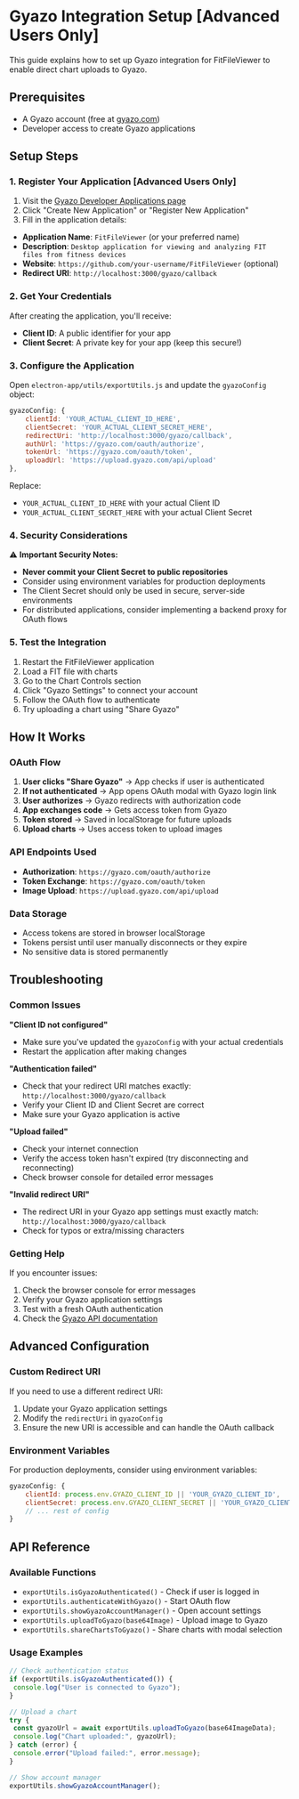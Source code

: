 # Gyazo Integration Setup [Advanced Users Only]

This guide explains how to set up Gyazo integration for FitFileViewer to
enable direct chart uploads to Gyazo.

## Prerequisites

- A Gyazo account (free at [gyazo.com](https://gyazo.com))
- Developer access to create Gyazo applications

## Setup Steps

### 1\. Register Your Application [Advanced Users Only]

1. Visit the [Gyazo Developer Applications page](https://gyazo.com/oauth/applications)
2. Click "Create New Application" or "Register New Application"
3. Fill in the application details:

- **Application Name**: `FitFileViewer` (or your preferred name)
- **Description**: `Desktop application for viewing and analyzing FIT files
from fitness devices`
- **Website**: `https://github.com/your-username/FitFileViewer` (optional)
- **Redirect URI**: `http://localhost:3000/gyazo/callback`

### 2\. Get Your Credentials

After creating the application, you'll receive:

- **Client ID**: A public identifier for your app
- **Client Secret**: A private key for your app (keep this secure!)

### 3\. Configure the Application

Open `electron-app/utils/exportUtils.js` and update the `gyazoConfig` object:

```javascript
gyazoConfig: {
    clientId: 'YOUR_ACTUAL_CLIENT_ID_HERE',
    clientSecret: 'YOUR_ACTUAL_CLIENT_SECRET_HERE',
    redirectUri: 'http://localhost:3000/gyazo/callback',
    authUrl: 'https://gyazo.com/oauth/authorize',
    tokenUrl: 'https://gyazo.com/oauth/token',
    uploadUrl: 'https://upload.gyazo.com/api/upload'
},
```

Replace:

- `YOUR_ACTUAL_CLIENT_ID_HERE` with your actual Client ID
- `YOUR_ACTUAL_CLIENT_SECRET_HERE` with your actual Client Secret

### 4\. Security Considerations

⚠️ **Important Security Notes:**

- **Never commit your Client Secret to public repositories**
- Consider using environment variables for production deployments
- The Client Secret should only be used in secure, server-side environments
- For distributed applications, consider implementing a backend proxy for OAuth flows

### 5\. Test the Integration

1. Restart the FitFileViewer application
2. Load a FIT file with charts
3. Go to the Chart Controls section
4. Click "Gyazo Settings" to connect your account
5. Follow the OAuth flow to authenticate
6. Try uploading a chart using "Share Gyazo"

## How It Works

### OAuth Flow

1. **User clicks "Share Gyazo"** → App checks if user is authenticated
2. **If not authenticated** → App opens OAuth modal with Gyazo login link
3. **User authorizes** → Gyazo redirects with authorization code
4. **App exchanges code** → Gets access token from Gyazo
5. **Token stored** → Saved in localStorage for future uploads
6. **Upload charts** → Uses access token to upload images

### API Endpoints Used

- **Authorization**: `https://gyazo.com/oauth/authorize`
- **Token Exchange**: `https://gyazo.com/oauth/token`
- **Image Upload**: `https://upload.gyazo.com/api/upload`

### Data Storage

- Access tokens are stored in browser localStorage
- Tokens persist until user manually disconnects or they expire
- No sensitive data is stored permanently

## Troubleshooting

### Common Issues

**"Client ID not configured"**

- Make sure you've updated the `gyazoConfig` with your actual credentials
- Restart the application after making changes

**"Authentication failed"**

- Check that your redirect URI matches exactly: `http://localhost:3000/gyazo/callback`
- Verify your Client ID and Client Secret are correct
- Make sure your Gyazo application is active

**"Upload failed"**

- Check your internet connection
- Verify the access token hasn't expired (try disconnecting and reconnecting)
- Check browser console for detailed error messages

**"Invalid redirect URI"**

- The redirect URI in your Gyazo app settings must exactly match: `http://localhost:3000/gyazo/callback`
- Check for typos or extra/missing characters

### Getting Help

If you encounter issues:

1. Check the browser console for error messages
2. Verify your Gyazo application settings
3. Test with a fresh OAuth authentication
4. Check the [Gyazo API documentation](https://gyazo.com/api/docs)

## Advanced Configuration

### Custom Redirect URI

If you need to use a different redirect URI:

1. Update your Gyazo application settings
2. Modify the `redirectUri` in `gyazoConfig`
3. Ensure the new URI is accessible and can handle the OAuth callback

### Environment Variables

For production deployments, consider using environment variables:

```javascript
gyazoConfig: {
    clientId: process.env.GYAZO_CLIENT_ID || 'YOUR_GYAZO_CLIENT_ID',
    clientSecret: process.env.GYAZO_CLIENT_SECRET || 'YOUR_GYAZO_CLIENT_SECRET',
    // ... rest of config
}
```

## API Reference

### Available Functions

- `exportUtils.isGyazoAuthenticated()` - Check if user is logged in
- `exportUtils.authenticateWithGyazo()` - Start OAuth flow
- `exportUtils.showGyazoAccountManager()` - Open account settings
- `exportUtils.uploadToGyazo(base64Image)` - Upload image to Gyazo
- `exportUtils.shareChartsToGyazo()` - Share charts with modal selection

### Usage Examples

```javascript
// Check authentication status
if (exportUtils.isGyazoAuthenticated()) {
 console.log("User is connected to Gyazo");
}

// Upload a chart
try {
 const gyazoUrl = await exportUtils.uploadToGyazo(base64ImageData);
 console.log("Chart uploaded:", gyazoUrl);
} catch (error) {
 console.error("Upload failed:", error.message);
}

// Show account manager
exportUtils.showGyazoAccountManager();
```

